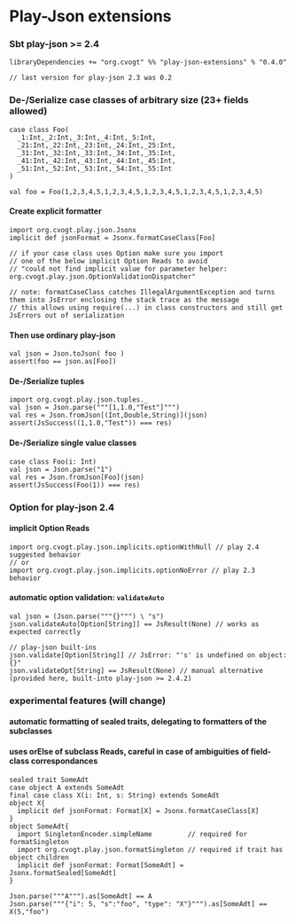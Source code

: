 Play-Json extensions
==========================

### Sbt play-json >= 2.4

    libraryDependencies += "org.cvogt" %% "play-json-extensions" % "0.4.0"

    // last version for play-json 2.3 was 0.2

### De-/Serialize case classes of arbitrary size (23+ fields allowed)

    case class Foo(
      _1:Int,_2:Int,_3:Int,_4:Int,_5:Int,
      _21:Int,_22:Int,_23:Int,_24:Int,_25:Int,
      _31:Int,_32:Int,_33:Int,_34:Int,_35:Int,
      _41:Int,_42:Int,_43:Int,_44:Int,_45:Int,
      _51:Int,_52:Int,_53:Int,_54:Int,_55:Int
    )

    val foo = Foo(1,2,3,4,5,1,2,3,4,5,1,2,3,4,5,1,2,3,4,5,1,2,3,4,5)
    

#### Create explicit formatter
    import org.cvogt.play.json.Jsonx
    implicit def jsonFormat = Jsonx.formatCaseClass[Foo]

    // if your case class uses Option make sure you import
    // one of the below implicit Option Reads to avoid
    // "could not find implicit value for parameter helper: org.cvogt.play.json.OptionValidationDispatcher"

    // note: formatCaseClass catches IllegalArgumentException and turns them into JsError enclosing the stack trace as the message
    // this allows using require(...) in class constructors and still get JsErrors out of serialization

#### Then use ordinary play-json
    val json = Json.toJson( foo )
    assert(foo == json.as[Foo])

#### De-/Serialize tuples
    import org.cvogt.play.json.tuples._
    val json = Json.parse("""[1,1.0,"Test"]""")
    val res = Json.fromJson[(Int,Double,String)](json)
    assert(JsSuccess((1,1.0,"Test")) === res)

#### De-/Serialize single value classes
    case class Foo(i: Int)
    val json = Json.parse("1")
    val res = Json.fromJson[Foo](json)
    assert(JsSuccess(Foo(1)) === res)

### Option for play-json 2.4

#### implicit Option Reads
    import org.cvogt.play.json.implicits.optionWithNull // play 2.4 suggested behavior
    // or
    import org.cvogt.play.json.implicits.optionNoError // play 2.3 behavior

#### automatic option validation: `validateAuto`
    val json = (Json.parse("""{}""") \ "s")
    json.validateAuto[Option[String]] == JsResult(None) // works as expected correctly

    // play-json built-ins
    json.validate[Option[String]] // JsError: "'s' is undefined on object: {}"
    json.validateOpt[String] == JsResult(None) // manual alternative (provided here, built-into play-json >= 2.4.2)
    
### experimental features (will change)

#### automatic formatting of sealed traits, delegating to formatters of the subclasses
#### uses orElse of subclass Reads, careful in case of ambiguities of field-class correspondances
    sealed trait SomeAdt
    case object A extends SomeAdt
    final case class X(i: Int, s: String) extends SomeAdt
    object X{
      implicit def jsonFormat: Format[X] = Jsonx.formatCaseClass[X]
    }
    object SomeAdt{
      import SingletonEncoder.simpleName         // required for formatSingleton
      import org.cvogt.play.json.formatSingleton // required if trait has object children
      implicit def jsonFormat: Format[SomeAdt] = Jsonx.formatSealed[SomeAdt]
    }

    Json.parse("""A""").as[SomeAdt] == A
    Json.parse("""{"i": 5, "s":"foo", "type": "X"}""").as[SomeAdt] == X(5,"foo")
